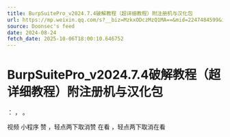 ```yaml
---
title: BurpSuitePro_v2024.7.4破解教程（超详细教程）附注册机与汉化包
url: https://mp.weixin.qq.com/s?__biz=MzkxODczMzQ1MA==&mid=2247484599&idx=1&sn=17ecc0aabf80057d1a23b77591095ee7
source: Doonsec's feed
date: 2024-08-24
fetch_date: 2025-10-06T18:00:10.646752
---
```


# BurpSuitePro_v2024.7.4破解教程（超详细教程）附注册机与汉化包

：
，
。

视频
小程序
赞
，轻点两下取消赞
在看
，轻点两下取消在看